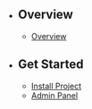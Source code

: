 - ## Overview
    - [Overview](/{{route}}/{{version}}/overview)
    
- ## Get Started
    - [Install Project](/{{route}}/{{version}}/install-project)
    - [Admin Panel](/{{route}}/{{version}}/login-admin)

